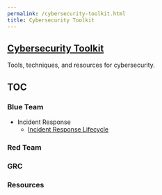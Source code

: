 ```yaml
---
permalink: /cybersecurity-toolkit.html
title: Cybersecurity Toolkit
---
```

<head>
<link href="css/cyber.css" rel="stylesheet">
</head>

<body>

## [Cybersecurity Toolkit](https://ryanheavican.com/Cybersecurity-Toolkit)
Tools, techniques, and resources for cybersecurity.

## TOC

### Blue Team
* Incident Response
    * [Incident Response Lifecycle](./blue-team/incident-response-lifecycle.md)



### Red Team


### GRC

### Resources

</body>